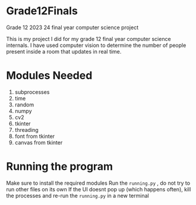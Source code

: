 
# Grade12Finals
Grade 12 2023 24 final year computer science project 

This is my project I did for my grade 12 final year computer science internals.
I have used computer vision to determine the number of people present inside a room that updates in real time.

# Modules Needed
1. subprocesses
2. time
3. random
4. numpy
5. cv2
6. tkinter
7. threading
8. font from tkinter
9. canvas from tkinter


# Running the program
Make sure to install the required modules
Run the `running.py` , do not try to run other files on its own
If the UI doesnt pop up (which happens often), kill the processes and re-run the `running.py` in a new terminal
